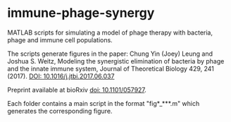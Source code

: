 # immune-phage-synergy
MATLAB scripts for simulating a model of phage therapy with bacteria, phage and immune cell populations.

The scripts generate figures in the paper: Chung Yin (Joey) Leung and Joshua S. Weitz, Modeling the synergistic elimination of bacteria by phage and the innate immune system, Journal of Theoretical Biology 429, 241 (2017). 
[DOI: 10.1016/j.jtbi.2017.06.037](https://doi.org/10.1016/j.jtbi.2017.06.037)

Preprint available at bioRxiv [doi: 10.1101/057927](https://doi.org/10.1101/057927).

Each folder contains a main script in the format "fig*_***.m" which generates the corresponding figure.
